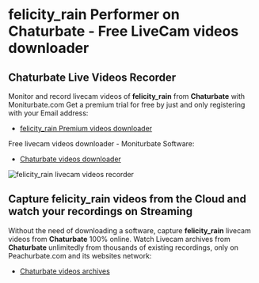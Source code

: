 # felicity_rain Performer on Chaturbate - Free LiveCam videos downloader

## Chaturbate Live Videos Recorder

Monitor and record livecam videos of **felicity_rain** from **Chaturbate** with Moniturbate.com
Get a premium trial for free by just and only registering with your Email address:
* [felicity_rain Premium videos downloader](https://moniturbate.com/request-demo-licence-key.html)

Free livecam videos downloader - Moniturbate Software:
* [Chaturbate videos downloader](https://moniturbate.com/moniturbate-download-software.html)

![felicity_rain livecam videos recorder](https://peachurnet.com/templates/moniturbate-software.png)


## Capture felicity_rain videos from the Cloud and watch your recordings on Streaming

Without the need of downloading a software, capture **felicity_rain** livecam videos from **Chaturbate** 100% online.
Watch Livecam archives from **Chaturbate** unlimitedly from thousands of existing recordings, only on Peachurbate.com and its websites network:
* [Chaturbate videos archives](https://peachurnet.com/)